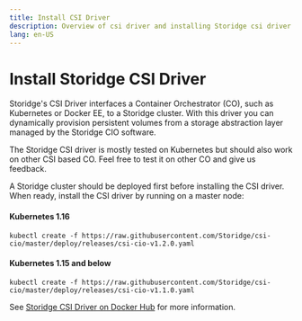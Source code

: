 ```yaml
---
title: Install CSI Driver
description: Overview of csi driver and installing Storidge csi driver for Kubernetes
lang: en-US
---
```


# Install Storidge CSI Driver

Storidge's CSI Driver interfaces a Container Orchestrator (CO), such as Kubernetes or Docker EE, to a Storidge cluster. With this driver you can dynamically provision persistent volumes from a storage abstraction layer managed by the Storidge CIO software.

The Storidge CSI driver is mostly tested on Kubernetes but should also work on other CSI based CO. Feel free to test it on other CO and give us feedback.

A Storidge cluster should be deployed first before installing the CSI driver. When ready, install the CSI driver by running on a master node:

<h4>Kubernetes 1.16</h4>

```
kubectl create -f https://raw.githubusercontent.com/Storidge/csi-cio/master/deploy/releases/csi-cio-v1.2.0.yaml
```

<h4>Kubernetes 1.15 and below</h4>

```
kubectl create -f https://raw.githubusercontent.com/Storidge/csi-cio/master/deploy/releases/csi-cio-v1.1.0.yaml
```

See [Storidge CSI Driver on Docker Hub](https://hub.docker.com/_/storidge-csi-driver) for more information.

